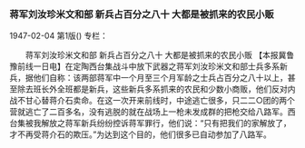 ### 蒋军刘汝珍米文和部  新兵占百分之八十  大都是被抓来的农民小贩

1947-02-04
第1版()
专栏：

　　蒋军刘汝珍米文和部
    新兵占百分之八十
    大都是被抓来的农民小贩
    【本报冀鲁豫前线一日电】在定陶西台集战斗中放下武器之蒋军刘汝珍米文和部士兵多系新兵，据他们自称：该两部蒋军中一个月至三个月军龄之士兵占百分之八十以上，甚至除去班长外全班都是新兵，这些新兵多系抓来的农民和少数小商贩，他们反对内战不甘心替蒋介石卖命。在这一次开来前线时，中途逃亡很多，只二二○团的两个营就逃亡了二百多名，没有逃脱的就在战场上一枪未发成群的把枪交给八路军。西台集被我解放之蒋军新兵纷纷控诉蒋军罪行，他们说：“只有把我们的家解放了，才不再受蒋介石的欺压。”为达到这个目的，他们很多已自动参加了八路军。
